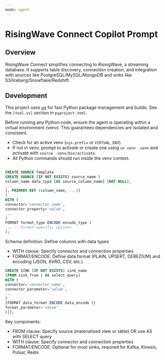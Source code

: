 ```yaml
---
mode: agent
---
```


# RisingWave Connect Copilot Prompt

## Overview

RisingWave Connect simplifies connecting to RisingWave, a streaming database. It supports table discovery, connection creation, and integration with sources like PostgreSQL/MySQL/MongoDB and sinks like S3/Iceberg/Snowflake/Redshift.

## Development

This project uses [uv](https://github.com/astral-sh/uv) for fast Python package management and builds. See the `[tool.uv]` section in `pyproject.toml`.

Before running any Python code, ensure the agent is operating within a virtual environment (venv). This guarantees dependencies are isolated and consistent.

- Check for an active venv (`sys.prefix` or `VIRTUAL_ENV`).
- If not in venv, prompt to activate or create one using `uv venv .venv` and activate with `source .venv/bin/activate`.
- All Python commands should run inside the venv context.

##

```sql
CREATE SOURCE Template
CREATE SOURCE [IF NOT EXISTS] source_name (
column_name data_type [AS source_column_name] [NOT NULL],
...
[, PRIMARY KEY (column_name, ...)]
)
WITH (
connector='connector_name',
connector_property='value',
...
)
FORMAT format_type ENCODE encode_type (
... -- Format-specific options
);
```

Schema definition: Define columns with data types

- WITH clause: Specify connector and connection properties
- FORMAT/ENCODE: Define data format (PLAIN, UPSERT, DEBEZIUM) and encoding (JSON, AVRO, CSV, etc.)

```sql
CREATE SINK [IF NOT EXISTS] sink_name
[FROM sink_from | AS select_query]
WITH (
connector='connector_name',
connector_parameter='value',
...
)
[FORMAT data_format ENCODE data_encode [(
format_parameter='value'
)]];
```

Key components:

- FROM clause: Specify source (materialized view or table) OR use AS with SELECT query
- WITH clause: Specify connector and connection properties
- FORMAT/ENCODE: Optional for most sinks, required for Kafka, Kinesis, Pulsar, Redis
